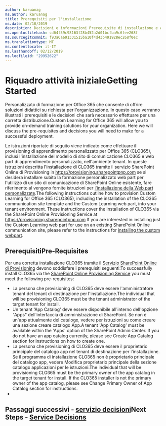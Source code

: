 ```yaml
---
author: karuanag
ms.author: karuanag
title: Prerequisiti per l'installazione
ms.date: 02/10/2019
description: Decisioni e informazioni Prerequisite di installazione e apprendimento personalizzato
ms.openlocfilehash: cd64f59c98163f28b452a2d01bcfba9c6fee268f
ms.sourcegitcommit: f93a6a691331515ba10f4d43b491928ec268f0ec
ms.translationtype: MT
ms.contentlocale: it-IT
ms.lasthandoff: 02/12/2019
ms.locfileid: "29952622"
---
```

# <a name="getting-started"></a><span data-ttu-id="2a1c0-103">Riquadro attività iniziale</span><span class="sxs-lookup"><span data-stu-id="2a1c0-103">Getting Started</span></span>

<span data-ttu-id="2a1c0-p101">Personalizzato di formazione per Office 365 che consente di offrire soluzioni didattici su richiesta per l'organizzazione.  In questo caso verranno illustrati i prerequisiti e le decisioni che sarà necessario effettuare per una corretta distribuzione.</span><span class="sxs-lookup"><span data-stu-id="2a1c0-p101">Custom Learning for Office 365 will allow you to provide on-demand training solutions for your organization.  Here we will discuss the pre-requisites and decisions you will need to make for a successful deployment.</span></span>

<span data-ttu-id="2a1c0-p102">Le istruzioni riportate di seguito viene indicato come effettuare il provisioning di apprendimento personalizzato per Office 365 (CLO365), inclusi l'installazione del modello di sito di comunicazione CLO365 e web part di apprendimento personalizzato, nell'ambiente tenant. In queste istruzioni descritta l'installazione di CLO365 tramite il servizio SharePoint Online di Provisioning in https://provisioning.sharepointpnp.com se si desidera installare subito la formazione personalizzato web part per l'utilizzo di un sito di comunicazione di SharePoint Online esistente, fare riferimento al vengono fornite istruzioni per [l'installazione della Web part personalizzate](installwebpart.md).</span><span class="sxs-lookup"><span data-stu-id="2a1c0-p102">The following instructions outline how to provision Custom Learning for Office 365 (CLO365), including the installation of the CLO365 communication site template and the Custom Learning web part, into your tenant environment. These instructions cover the installation of CLO365 via the SharePoint Online Provisioning Service at https://provisioning.sharepointpnp.com    If you are interested in installing just the Custom Learning web part for use on an existing SharePoint Online communication site, please refer to the instructions for [installing the custom webpart](installwebpart.md).</span></span> 

## <a name="pre-requisites"></a><span data-ttu-id="2a1c0-108">Prerequisiti</span><span class="sxs-lookup"><span data-stu-id="2a1c0-108">Pre-Requisites</span></span>
 
<span data-ttu-id="2a1c0-109">Per una corretta installazione CLO365 tramite il [Servizio SharePoint Online di Provisioning](https://provisioning.sharepointpnp.com) devono soddisfare i prerequisiti seguenti:</span><span class="sxs-lookup"><span data-stu-id="2a1c0-109">To successfully install CLO365 via the [SharePoint Online Provisioning Service](https://provisioning.sharepointpnp.com) you must meet the following pre-requisites:</span></span> 
 
- <span data-ttu-id="2a1c0-110">La persona che provisioning di CLO365 deve essere l'amministratore tenant del tenant di destinazione per l'installazione.</span><span class="sxs-lookup"><span data-stu-id="2a1c0-110">The individual that will be provisioning CLO365 must be the tenant administrator of the target tenant for install.</span></span>  
- <span data-ttu-id="2a1c0-p103">Un tenant 'App Catalog' deve essere disponibile all'interno dell'opzione "Apps" dell'interfaccia di amministrazione di SharePoint. Se non è un'app attualmente del catalogo, vedere per istruzioni su come creare una sezione creare catalogo App.</span><span class="sxs-lookup"><span data-stu-id="2a1c0-p103">A tenant 'App Catalog' must be available within the 'Apps' option of the SharePoint Admin Center. If you do not have an app catalog currently, please see Create App Catalog section for instructions on how to create one.</span></span>  
- <span data-ttu-id="2a1c0-p104">La persona che provisioning di CLO365 deve essere il proprietario principale del catalogo app nel tenant di destinazione per l'installazione. Se il programma di installazione CLO365 non è proprietario principale del catalogo app, vedere Modifica proprietario principale della sezione catalogo applicazioni per le istruzioni.</span><span class="sxs-lookup"><span data-stu-id="2a1c0-p104">The individual that will be provisioning CLO365 must be the primary owner of the app catalog in the target tenant for install. If the CLO365 installer is not the primary owner of the app catalog, please see Change Primary Owner of App Catalog section for instructions.</span></span>  
- 
## <a name="next-steps---service-decisionsservicedecisionsmd"></a><span data-ttu-id="2a1c0-115">Passaggi successivi - [servizio decisioni](servicedecisions.md)</span><span class="sxs-lookup"><span data-stu-id="2a1c0-115">Next Steps - [Service Decisions](servicedecisions.md)</span></span>
